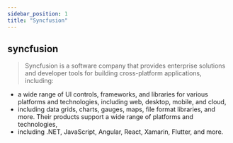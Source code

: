 ```yaml
---
sidebar_position: 1
title: "Syncfusion"
---
```


## syncfusion
> Syncfusion is a software company that provides enterprise solutions and developer tools for building cross-platform applications, including: 
-   a wide range of UI controls, frameworks, and libraries for various platforms and technologies, including web, desktop, mobile, and cloud,
-   including data grids, charts, gauges, maps, file format libraries, and more. Their products support a wide range of platforms and technologies, 
-   including .NET, JavaScript, Angular, React, Xamarin, Flutter, and more.

